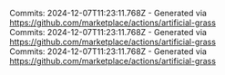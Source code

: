 Commits: 2024-12-07T11:23:11.768Z - Generated via https://github.com/marketplace/actions/artificial-grass
<br>
Commits: 2024-12-07T11:23:11.768Z - Generated via https://github.com/marketplace/actions/artificial-grass
<br>
Commits: 2024-12-07T11:23:11.768Z - Generated via https://github.com/marketplace/actions/artificial-grass
<br>

